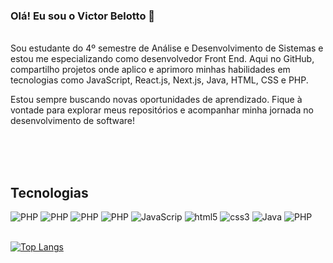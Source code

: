 ### Olá! Eu sou o Victor Belotto 🤚

<br/>
Sou estudante do 4º semestre de Análise e Desenvolvimento de Sistemas e estou me especializando como desenvolvedor Front End. Aqui no GitHub, compartilho projetos onde aplico e aprimoro minhas habilidades em tecnologias como JavaScript, React.js, Next.js, Java, HTML, CSS e PHP.

Estou sempre buscando novas oportunidades de aprendizado.
Fique à vontade para explorar meus repositórios e acompanhar minha jornada no desenvolvimento de software!

<br/>

<div aling="center">
  
 </div >
 
<br/>

<div aling="center"> <br/>

## Tecnologias
<img aling="center" alt="PHP" src="https://img.shields.io/badge/React-20232A?style=for-the-badge&logo=react&logoColor=61DAFB" />
<img aling="center" alt="PHP" src="https://img.shields.io/badge/PostgreSQL-316192?style=for-the-badge&logo=postgresql&logoColor=white" />
<img aling="center" alt="PHP" src="https://img.shields.io/badge/Next.js-000?logo=nextdotjs&logoColor=fff&style=for-the-badge" />
<img aling="center" alt="PHP" src="https://img.shields.io/badge/TypeScript-007ACC?style=for-the-badge&logo=typescript&logoColor=white" />
<img aling="center" alt="JavaScrip" src="https://img.shields.io/badge/JavaScript-F7DF1E?style=for-the-badge&logo=javascript&logoColor=black" />
<img aling="center" alt="html5" src="https://img.shields.io/badge/HTML5-E34F26?style=for-the-badge&logo=html5&logoColor=white" />
<img aling="center" alt="css3" src="https://img.shields.io/badge/CSS3-1572B6?style=for-the-badge&logo=css3&logoColor=white" />
<img aling="center" alt="Java" src="https://img.shields.io/badge/Java-ED8B00?style=for-the-badge&logo=openjdk&logoColor=white" />
<img aling="center" alt="PHP" src="https://img.shields.io/badge/PHP-777BB4?style=for-the-badge&logo=php&logoColor=white" />

 

</div> <br/>

[![Top Langs](https://github-readme-stats.vercel.app/api/top-langs/?username=VictorBelotto&layout=compact)](https://github.com/VictorBelotto/github-readme-stats)
